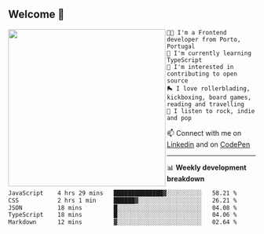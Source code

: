 ## Welcome 👋

<img align="left" src="https://github.com/saraiovieira/saraiovieira/assets/74243584/32f0e061-fcbb-45fe-8361-571943f17664" width="320"/>

```
👩‍💻 I'm a Frontend developer from Porto, Portugal
🌱 I'm currently learning TypeScript
🚩 I'm interested in contributing to open source
🛼 I love rollerblading, kickboxing, board games, reading and travelling
🎵 I listen to rock, indie and pop
```
📫 Connect with me on [Linkedin](https://www.linkedin.com/in/sara-vieira-frontend-developer/) and on [CodePen](https://codepen.io/saraiovieira)

-------

📊 **Weekly development breakdown**

<!--START_SECTION:waka-->

```txt
JavaScript    4 hrs 29 mins   ██████████████▓░░░░░░░░░░   58.21 %
CSS           2 hrs 1 min     ██████▓░░░░░░░░░░░░░░░░░░   26.21 %
JSON          18 mins         █░░░░░░░░░░░░░░░░░░░░░░░░   04.08 %
TypeScript    18 mins         █░░░░░░░░░░░░░░░░░░░░░░░░   04.06 %
Markdown      12 mins         ▓░░░░░░░░░░░░░░░░░░░░░░░░   02.64 %
```

<!--END_SECTION:waka-->
